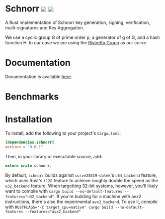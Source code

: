 # Schnorr  [![](https://img.shields.io/crates/v/schnorr.svg)](https://crates.io/crates/schnorr) [![](https://docs.rs/schnorr/badge.svg)](https://docs.rs/schnorr)

A Rust implementation of Schnorr key generation, signing, verification, multi-signatures and  Key Aggregation.

We use a cyclic group G of prime order p, a generator of g of G, and a hash function H.
In our case we are using the [Ristretto Group](https://ristretto.group) as our curve.


# Documentation

Documentation is available [here](https://docs.rs/schnorr).


# Benchmarks


# Installation

To install, add the following to your project's `Cargo.toml`:

```toml
[dependencies.schnorr]
version = "0.0.1"
```

Then, in your library or executable source, add:

```rust
extern crate schnorr;
```

By default, `schnorr` builds against `curve25519-dalek`'s `u64_backend`
feature, which uses Rust's `i128` feature to achieve roughly double the speed as
the `u32_backend` feature.  When targetting 32-bit systems, however, you'll
likely want to compile with
 `cargo build --no-default-features --features="u32_backend"`.
If you're building for a machine with avx2 instructions, there's also the
experimental `avx2_backend`.  To use it, compile with
`RUSTFLAGS="-C target_cpu=native" cargo build --no-default-features --features="avx2_backend"`